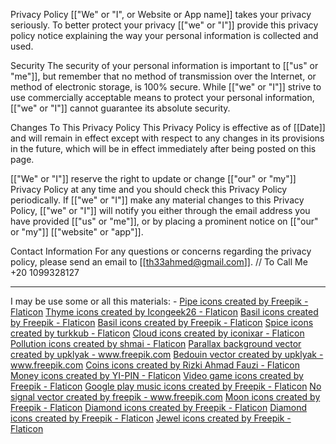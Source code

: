 Privacy Policy [["We" or "I", or Website or App name]] takes your privacy seriously. To better protect your privacy [["we" or "I"]] provide this privacy policy notice explaining the way your personal information is collected and used.

Security The security of your personal information is important to [["us" or "me"]], but remember that no method of transmission over the Internet, or method of electronic storage, is 100% secure. While [["we" or "I"]] strive to use commercially acceptable means to protect your personal information, [["we" or "I"]] cannot guarantee its absolute security.

Changes To This Privacy Policy This Privacy Policy is effective as of [[Date]] and will remain in effect except with respect to any changes in its provisions in the future, which will be in effect immediately after being posted on this page.

[["We" or "I"]] reserve the right to update or change [["our" or "my"]] Privacy Policy at any time and you should check this Privacy Policy periodically. If [["we" or "I"]] make any material changes to this Privacy Policy, [["we" or "I"]] will notify you either through the email address you have provided [["us" or "me"]], or by placing a prominent notice on [["our" or "my"]] [["website" or "app"]].

Contact Information For any questions or concerns regarding the privacy policy, please send an email to [[th33ahmed@gmail.com]].
// To Call Me +20 1099328127
________________________________
I may be use some or all this materials: - 
<a href="https://www.flaticon.com/free-icons/pipe" title="pipe icons">Pipe icons created by Freepik - Flaticon</a>
<a href="https://www.flaticon.com/free-icons/thyme" title="thyme icons">Thyme icons created by Icongeek26 - Flaticon</a>
<a href="https://www.flaticon.com/free-icons/basil" title="basil icons">Basil icons created by Freepik - Flaticon</a>
<a href="https://www.flaticon.com/free-icons/basil" title="basil icons">Basil icons created by Freepik - Flaticon</a>
<a href="https://www.flaticon.com/free-icons/spice" title="spice icons">Spice icons created by turkkub - Flaticon</a>
<a href="https://www.flaticon.com/free-icons/cloud" title="cloud icons">Cloud icons created by iconixar - Flaticon</a>
<a href="https://www.flaticon.com/free-icons/pollution" title="pollution icons">Pollution icons created by shmai - Flaticon</a>
<a href='https://www.freepik.com/vectors/parallax-background'>Parallax background vector created by upklyak - www.freepik.com</a>
<a href='https://www.freepik.com/vectors/bedouin'>Bedouin vector created by upklyak - www.freepik.com</a>
<a href="https://www.flaticon.com/free-icons/coins" title="coins icons">Coins icons created by Rizki Ahmad Fauzi - Flaticon</a>
<a href="https://www.flaticon.com/free-icons/money" title="money icons">Money icons created by YI-PIN - Flaticon</a>
<a href="https://www.flaticon.com/free-icons/video-game" title="video game icons">Video game icons created by Freepik - Flaticon</a>
<a href="https://www.flaticon.com/free-icons/google-play-music" title="google play music icons">Google play music icons created by Freepik - Flaticon</a>
<a href='https://www.freepik.com/vectors/no-signal'>No signal vector created by freepik - www.freepik.com</a>
<a href="https://www.flaticon.com/free-icons/moon" title="moon icons">Moon icons created by Freepik - Flaticon</a>
<a href="https://www.flaticon.com/free-icons/diamond" title="diamond icons">Diamond icons created by Freepik - Flaticon</a>
<a href="https://www.flaticon.com/free-icons/diamond" title="diamond icons">Diamond icons created by Freepik - Flaticon</a>
<a href="https://www.flaticon.com/free-icons/jewel" title="jewel icons">Jewel icons created by Freepik - Flaticon</a>
